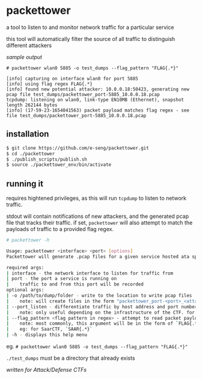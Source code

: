 # packettower
a tool to listen to and monitor network traffic for a particular service

this tool will automatically filter the source of all traffic to distinguish
different attackers

_sample output_
```
# packettower wlan0 5885 -o test_dumps --flag_pattern "FLAG{.*}"

[info] capturing on interface wlan0 for port 5885
[info] using flag regex FLAG{.*}
[info] found new potential attacker: 10.0.0.18:50423, generating new pcap file test_dumps/packettower_port-5885_10.0.0.18.pcap
tcpdump: listening on wlan0, link-type EN10MB (Ethernet), snapshot length 262144 bytes
[info] (17-59-23-1654041563) packet payload matches flag regex - see file test_dumps/packettower_port-5885_10.0.0.18.pcap
```

## installation

```bash
$ git clone https://github.com/e-seng/packettower.git
$ cd ./packettower
$ ./publish_scripts/publish.sh
$ source ./packettower_env/bin/activate
```

## running it

requires hightened privileges, as this will run `tcpdump` to listen to network
traffic.

stdout will contain notifications of new attackers, and the generated pcap file
that tracks their traffic. if set, `packettower` will also attempt to match the
payloads of traffic to a provided flag regex.

```bash
# packettower -h

Usage: packettower <interface> <port> [options]
Packettower will generate .pcap files for a given service hosted ata specific port from a specified network interface

required args:
| interface - the network interface to listen for traffic from
| port - the port a service is running on
|    traffic to and from this port will be recorded
optional args:
| -o /path/to/dump/folder - write to the location to write pcap files
|    note: will create files in the form "packettower_port-<port>_<attacker info>.pcap" within the specified folder. if not specified, will write to working directory
| --port_listen - differentiate traffic by host address and port number
|    note: only useful depending on the infrastructure of the CTF. for example, if all attackers are passing through a router with a NAT table, then using `--port_listen` would be beneficial.
| --flag_pattern <flag pattern in regex> - attempt to read packet payloads for outgoing flags that match the regex pattern.
|    note: most commonly, this argument will be in the form of `FLAG{.*}` and is dependent on the CTF
|    eg: for SaarCTF, `SAAR{.*}`
| -h - displays this help menu
```

eg. `# packettower wlan0 5885 -o test_dumps --flag_pattern "FLAG{.*}"`

`./test_dumps` must be a directory that already exists

*written for Attack/Defense CTFs*
